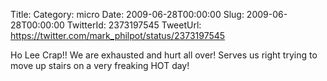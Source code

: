 Title: 
Category: micro
Date: 2009-06-28T00:00:00
Slug: 2009-06-28T00:00:00
TwitterId: 2373197545
TweetUrl: https://twitter.com/mark_philpot/status/2373197545

Ho Lee Crap!! We are exhausted and hurt all over! Serves us right trying to move up stairs on a very freaking HOT day!